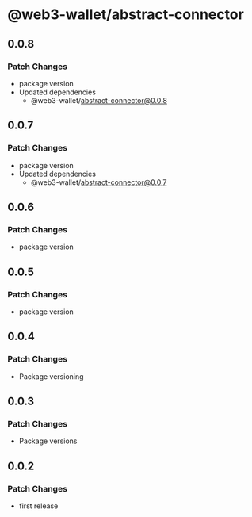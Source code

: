 # @web3-wallet/abstract-connector

## 0.0.8

### Patch Changes

- package version
- Updated dependencies
  - @web3-wallet/abstract-connector@0.0.8

## 0.0.7

### Patch Changes

- package version
- Updated dependencies
  - @web3-wallet/abstract-connector@0.0.7

## 0.0.6

### Patch Changes

- package version

## 0.0.5

### Patch Changes

- package version

## 0.0.4

### Patch Changes

- Package versioning

## 0.0.3

### Patch Changes

- Package versions

## 0.0.2

### Patch Changes

- first release
